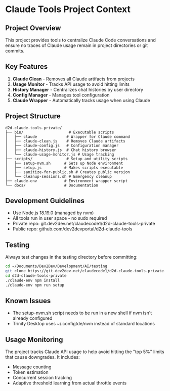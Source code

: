# Claude Tools Project Context

## Project Overview
This project provides tools to centralize Claude Code conversations and ensure no traces of Claude usage remain in project directories or git commits.

## Key Features
1. **Claude Clean** - Removes all Claude artifacts from projects
2. **Usage Monitor** - Tracks API usage to avoid hitting limits
3. **History Manager** - Centralizes chat histories by user directory
4. **Config Manager** - Manages tool configuration
5. **Claude Wrapper** - Automatically tracks usage when using Claude

## Project Structure
```
d2d-claude-tools-private/
├── bin/                    # Executable scripts
│   ├── claude             # Wrapper for Claude command
│   ├── claude-clean.js    # Removes Claude artifacts
│   ├── claude-config.js   # Configuration manager
│   ├── claude-history.js  # Chat history browser
│   └── claude-usage-monitor.js # Usage tracking
├── scripts/               # Setup and utility scripts
│   ├── setup-nvm.sh      # Sets up Node environment
│   ├── setup.js          # Makes scripts executable
│   ├── sanitize-for-public.sh # Creates public version
│   └── cleanup-sessions.sh # Emergency cleanup
├── claude-env            # Environment wrapper script
└── docs/                 # Documentation

```

## Development Guidelines
- Use Node.js 18.19.0 (managed by nvm)
- All tools run in user space - no sudo required
- Private repo: git.dev2dev.net/claudecode1/d2d-claude-tools-private
- Public repo: github.com/dev2devportal/d2d-claude-tools

## Testing
Always test changes in the testing directory before committing:
```bash
cd ~/Documents/Dev2Dev/Development/AI/testing
git clone https://git.dev2dev.net/claudecode1/d2d-claude-tools-private.git
cd d2d-claude-tools-private
./claude-env npm install
./claude-env npm run setup
```

## Known Issues
- The setup-nvm.sh script needs to be run in a new shell if nvm isn't already configured
- Trinity Desktop uses ~/.configtde/nvm instead of standard locations

## Usage Monitoring
The project tracks Claude API usage to help avoid hitting the "top 5%" limits that cause downgrades. It includes:
- Message counting
- Token estimation
- Concurrent session tracking
- Adaptive threshold learning from actual throttle events